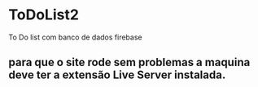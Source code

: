 # ToDoList2
To Do list com banco de dados firebase
## para que o site rode sem problemas a maquina deve ter a extensão Live Server instalada.
